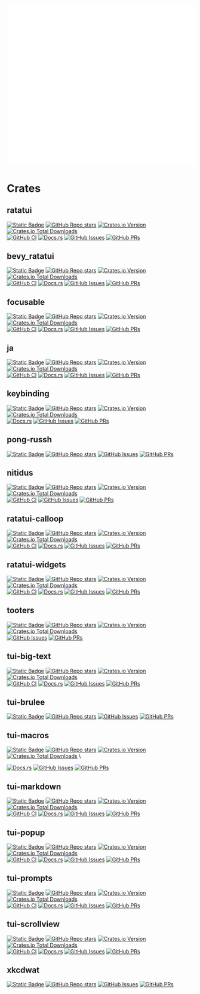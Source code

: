 <picture>
  <img src="/github-metrics.svg" alt="Metrics">
</picture>

# Crates

## ratatui

[![Static Badge](https://img.shields.io/badge/Repo-ratatui--org/ratatui-blue?style=for-the-badge&logo=github)](https://github.com/ratatui-org/ratatui)
[![GitHub Repo stars](https://img.shields.io/github/stars/ratatui-org/ratatui?style=for-the-badge&logo=github)](https://github.com/ratatui-org/ratatui)
[![Crates.io Version](https://img.shields.io/crates/v/ratatui?style=for-the-badge&logo=rust&color=blue)](https://github.com/crates/ratatui)
[![Crates.io Total Downloads](https://img.shields.io/crates/d/ratatui?style=for-the-badge&logo=rust&color=blue)](https://github.com/crates/ratatui)  \
[![GitHub CI](https://img.shields.io/github/actions/workflow/status/ratatui-org/ratatui/ci.yml?style=for-the-badge&logo=github)](https://github.com/ratatui-org/ratatui/actions/workflows/test.yml)
[![Docs.rs](https://img.shields.io/docsrs/ratatui?style=for-the-badge&logo=rust)](https://docs.rs/crate/ratatui/)
[![GitHub Issues](https://img.shields.io/github/issues/ratatui-org/ratatui?style=for-the-badge&logo=github)](https://github.com/ratatui-org/ratatui/issues)
[![GitHub PRs](https://img.shields.io/github/issues-pr/ratatui-org/ratatui?style=for-the-badge&logo=github)](https://github.com/joshka/bevy_ratatui/pulls)

## bevy_ratatui

[![Static Badge](https://img.shields.io/badge/Repo-joshka/bevy__ratatui-blue?style=for-the-badge&logo=github)](https://github.com/joshka/bevy_ratatui)
[![GitHub Repo stars](https://img.shields.io/github/stars/joshka/bevy_ratatui?style=for-the-badge&logo=github)](https://github.com/joshka/bevy_ratatui)
[![Crates.io Version](https://img.shields.io/crates/v/bevy_ratatui?style=for-the-badge&logo=rust&color=blue)](https://github.com/crates/bevy_ratatui)
[![Crates.io Total Downloads](https://img.shields.io/crates/d/bevy_ratatui?style=for-the-badge&logo=rust&color=blue)](https://github.com/crates/bevy_ratatui)  \
[![GitHub CI](https://img.shields.io/github/actions/workflow/status/joshka/bevy_ratatui/test.yml?style=for-the-badge&logo=github)](https://github.com/joshka/bevy_ratatui/actions/workflows/test.yml)
[![Docs.rs](https://img.shields.io/docsrs/bevy_ratatui?style=for-the-badge&logo=rust)](https://docs.rs/crate/bevy_ratatui/)
[![GitHub Issues](https://img.shields.io/github/issues/joshka/bevy_ratatui?style=for-the-badge&logo=github)](https://github.com/joshka/bevy_ratatui/issues)
[![GitHub PRs](https://img.shields.io/github/issues-pr/joshka/bevy_ratatui?style=for-the-badge&logo=github)](https://github.com/joshka/bevy_ratatui/pulls)

## focusable

[![Static Badge](https://img.shields.io/badge/Repo-joshka/focusable-blue?style=for-the-badge&logo=github)](https://github.com/joshka/focusable)
[![GitHub Repo stars](https://img.shields.io/github/stars/joshka/focusable?style=for-the-badge&logo=github)](https://github.com/joshka/focusable)
[![Crates.io Version](https://img.shields.io/crates/v/focusable?style=for-the-badge&logo=rust&color=blue)](https://github.com/crates/focusable)
[![Crates.io Total Downloads](https://img.shields.io/crates/d/focusable?style=for-the-badge&logo=rust&color=blue)](https://github.com/crates/focusable)  \
[![GitHub CI](https://img.shields.io/github/actions/workflow/status/joshka/focusable/test.yml?style=for-the-badge&logo=github)](https://github.com/joshka/focusable/actions/workflows/test.yml)
[![Docs.rs](https://img.shields.io/docsrs/focusable?style=for-the-badge&logo=rust)](https://docs.rs/crate/focusable/)
[![GitHub Issues](https://img.shields.io/github/issues/joshka/focusable?style=for-the-badge&logo=github)](https://github.com/joshka/focusable/issues)
[![GitHub PRs](https://img.shields.io/github/issues-pr/joshka/focusable?style=for-the-badge&logo=github)](https://github.com/joshka/focusable/pulls)

## ja

[![Static Badge](https://img.shields.io/badge/Repo-joshka/ja-blue?style=for-the-badge&logo=github)](https://github.com/joshka/ja)
[![GitHub Repo stars](https://img.shields.io/github/stars/joshka/ja?style=for-the-badge&logo=github)](https://github.com/joshka/ja)
[![Crates.io Version](https://img.shields.io/crates/v/ja?style=for-the-badge&logo=rust&color=blue)](https://github.com/crates/ja)
[![Crates.io Total Downloads](https://img.shields.io/crates/d/ja?style=for-the-badge&logo=rust&color=blue)](https://github.com/crates/ja)  \
[![GitHub CI](https://img.shields.io/github/actions/workflow/status/joshka/ja/ci.yml?style=for-the-badge&logo=github)](https://github.com/joshka/ja/actions/workflows/test.yml)
[![Docs.rs](https://img.shields.io/docsrs/ja?style=for-the-badge&logo=rust)](https://docs.rs/crate/ja/)
[![GitHub Issues](https://img.shields.io/github/issues/joshka/ja?style=for-the-badge&logo=github)](https://github.com/joshka/ja/issues)
[![GitHub PRs](https://img.shields.io/github/issues-pr/joshka/ja?style=for-the-badge&logo=github)](https://github.com/joshka/ja/pulls)

## keybinding

[![Static Badge](https://img.shields.io/badge/Repo-joshka/keybinding-blue?style=for-the-badge&logo=github)](https://github.com/joshka/keybinding)
[![GitHub Repo stars](https://img.shields.io/github/stars/joshka/keybinding?style=for-the-badge&logo=github)](https://github.com/joshka/keybinding)
[![Crates.io Version](https://img.shields.io/crates/v/keybinding?style=for-the-badge&logo=rust&color=blue)](https://github.com/crates/keybinding)
[![Crates.io Total Downloads](https://img.shields.io/crates/d/keybinding?style=for-the-badge&logo=rust&color=blue)](https://github.com/crates/keybinding)  \
[![Docs.rs](https://img.shields.io/docsrs/keybinding?style=for-the-badge&logo=rust)](https://docs.rs/crate/keybinding/)
[![GitHub Issues](https://img.shields.io/github/issues/joshka/keybinding?style=for-the-badge&logo=github)](https://github.com/joshka/keybinding/issues)
[![GitHub PRs](https://img.shields.io/github/issues-pr/joshka/keybinding?style=for-the-badge&logo=github)](https://github.com/joshka/keybinding/pulls)

## pong-russh

[![Static Badge](https://img.shields.io/badge/Repo-joshka/pong--russh-blue?style=for-the-badge&logo=github)](https://github.com/joshka/pong-russh)
[![GitHub Repo stars](https://img.shields.io/github/stars/joshka/pong-russh?style=for-the-badge&logo=github)](https://github.com/joshka/pong-russh)
[![GitHub Issues](https://img.shields.io/github/issues/joshka/pong-russh?style=for-the-badge&logo=github)](https://github.com/joshka/pong-russh/issues)
[![GitHub PRs](https://img.shields.io/github/issues-pr/joshka/pong-russh?style=for-the-badge&logo=github)](https://github.com/joshka/pong-russh/pulls)

## nitidus

[![Static Badge](https://img.shields.io/badge/Repo-joshka/nitidus-blue?style=for-the-badge&logo=github)](https://github.com/joshka/nitidus)
[![GitHub Repo stars](https://img.shields.io/github/stars/joshka/nitidus?style=for-the-badge&logo=github)](https://github.com/joshka/nitidus)
[![Crates.io Version](https://img.shields.io/crates/v/nitidus?style=for-the-badge&logo=rust&color=blue)](https://github.com/crates/nitidus)
[![Crates.io Total Downloads](https://img.shields.io/crates/d/nitidus?style=for-the-badge&logo=rust&color=blue)](https://github.com/crates/nitidus)  \
[![GitHub CI](https://img.shields.io/github/actions/workflow/status/joshka/nitidus/test.yml?style=for-the-badge&logo=github)](https://github.com/joshka/nitidus/actions/workflows/test.yml)
[![GitHub Issues](https://img.shields.io/github/issues/joshka/nitidus?style=for-the-badge&logo=github)](https://github.com/joshka/nitidus/issues)
[![GitHub PRs](https://img.shields.io/github/issues-pr/joshka/nitidus?style=for-the-badge&logo=github)](https://github.com/joshka/nitidus/pulls)

## ratatui-calloop

[![Static Badge](https://img.shields.io/badge/Repo-joshka/ratatui--calloop-blue?style=for-the-badge&logo=github)](https://github.com/joshka/ratatui-calloop)
[![GitHub Repo stars](https://img.shields.io/github/stars/joshka/ratatui-calloop?style=for-the-badge&logo=github)](https://github.com/joshka/ratatui-calloop)
[![Crates.io Version](https://img.shields.io/crates/v/ratatui-calloop?style=for-the-badge&logo=rust&color=blue)](https://github.com/crates/ratatui-calloop)
[![Crates.io Total Downloads](https://img.shields.io/crates/d/ratatui-calloop?style=for-the-badge&logo=rust&color=blue)](https://github.com/crates/ratatui-calloop)  \
[![GitHub CI](https://img.shields.io/github/actions/workflow/status/joshka/ratatui-calloop/test.yml?style=for-the-badge&logo=github)](https://github.com/joshka/ratatui-calloop/actions/workflows/test.yml)
[![Docs.rs](https://img.shields.io/docsrs/ratatui-calloop?style=for-the-badge&logo=rust)](https://docs.rs/crate/ratatui-calloop/)
[![GitHub Issues](https://img.shields.io/github/issues/joshka/ratatui-calloop?style=for-the-badge&logo=github)](https://github.com/joshka/ratatui-calloop/issues)
[![GitHub PRs](https://img.shields.io/github/issues-pr/joshka/ratatui-calloop?style=for-the-badge&logo=github)](https://github.com/joshka/ratatui-calloop/pulls)

## ratatui-widgets

[![Static Badge](https://img.shields.io/badge/Repo-joshka/ratatui--widgets-blue?style=for-the-badge&logo=github)](https://github.com/joshka/ratatui-widgets)
[![GitHub Repo stars](https://img.shields.io/github/stars/joshka/ratatui-widgets?style=for-the-badge&logo=github)](https://github.com/joshka/ratatui-widgets)
[![Crates.io Version](https://img.shields.io/crates/v/ratatui-widgets?style=for-the-badge&logo=rust&color=blue)](https://github.com/crates/ratatui-widgets)
[![Crates.io Total Downloads](https://img.shields.io/crates/d/ratatui-widgets?style=for-the-badge&logo=rust&color=blue)](https://github.com/crates/ratatui-widgets)  \
[![GitHub CI](https://img.shields.io/github/actions/workflow/status/joshka/ratatui-widgets/test.yml?style=for-the-badge&logo=github)](https://github.com/joshka/ratatui-widgets/actions/workflows/test.yml)
[![Docs.rs](https://img.shields.io/docsrs/ratatui-widgets?style=for-the-badge&logo=rust)](https://docs.rs/crate/ratatui-widgets/)
[![GitHub Issues](https://img.shields.io/github/issues/joshka/ratatui-widgets?style=for-the-badge&logo=github)](https://github.com/joshka/ratatui-widgets/issues)
[![GitHub PRs](https://img.shields.io/github/issues-pr/joshka/ratatui-widgets?style=for-the-badge&logo=github)](https://github.com/joshka/ratatui-widgets/pulls)

## tooters

[![Static Badge](https://img.shields.io/badge/Repo-joshka/tooters-blue?style=for-the-badge&logo=github)](https://github.com/joshka/tooters)
[![GitHub Repo stars](https://img.shields.io/github/stars/joshka/tooters?style=for-the-badge&logo=github)](https://github.com/joshka/tooters)
[![Crates.io Version](https://img.shields.io/crates/v/tooters?style=for-the-badge&logo=rust&color=blue)](https://github.com/crates/tooters)
[![Crates.io Total Downloads](https://img.shields.io/crates/d/tooters?style=for-the-badge&logo=rust&color=blue)](https://github.com/crates/tooters)  \
[![GitHub Issues](https://img.shields.io/github/issues/joshka/tooters?style=for-the-badge&logo=github)](https://github.com/joshka/tooters/issues)
[![GitHub PRs](https://img.shields.io/github/issues-pr/joshka/tooters?style=for-the-badge&logo=github)](https://github.com/joshka/tooters/pulls)

## tui-big-text

[![Static Badge](https://img.shields.io/badge/Repo-joshka/tui--big--text-blue?style=for-the-badge&logo=github)](https://github.com/joshka/tui-big-text)
[![GitHub Repo stars](https://img.shields.io/github/stars/joshka/tui-big-text?style=for-the-badge&logo=github)](https://github.com/joshka/tui-big-text)
[![Crates.io Version](https://img.shields.io/crates/v/tui-big-text?style=for-the-badge&logo=rust&color=blue)](https://github.com/crates/tui-big-text)
[![Crates.io Total Downloads](https://img.shields.io/crates/d/tui-big-text?style=for-the-badge&logo=rust&color=blue)](https://github.com/crates/tui-big-text)  \
[![GitHub CI](https://img.shields.io/github/actions/workflow/status/joshka/tui-big-text/test.yml?style=for-the-badge&logo=github)](https://github.com/joshka/tui-big-text/actions/workflows/test.yml)
[![Docs.rs](https://img.shields.io/docsrs/tui-big-text?style=for-the-badge&logo=rust)](https://docs.rs/crate/tui-big-text/)
[![GitHub Issues](https://img.shields.io/github/issues/joshka/tui-big-text?style=for-the-badge&logo=github)](https://github.com/joshka/tui-big-text/issues)
[![GitHub PRs](https://img.shields.io/github/issues-pr/joshka/tui-big-text?style=for-the-badge&logo=github)](https://github.com/joshka/tui-big-text/pulls)

## tui-brulee

[![Static Badge](https://img.shields.io/badge/Repo-joshka/tui--brulee-blue?style=for-the-badge&logo=github)](https://github.com/joshka/tui-brulee)
[![GitHub Repo stars](https://img.shields.io/github/stars/joshka/tui-brulee?style=for-the-badge&logo=github)](https://github.com/joshka/tui-brulee)
[![GitHub Issues](https://img.shields.io/github/issues/joshka/tui-brulee?style=for-the-badge&logo=github)](https://github.com/joshka/tui-brulee/issues)
[![GitHub PRs](https://img.shields.io/github/issues-pr/joshka/tui-brulee?style=for-the-badge&logo=github)](https://github.com/joshka/tui-brulee/pulls)

## tui-macros

[![Static Badge](https://img.shields.io/badge/Repo-joshka/tui--macros-blue?style=for-the-badge&logo=github)](https://github.com/joshka/tui-macros)
[![GitHub Repo stars](https://img.shields.io/github/stars/joshka/tui-macros?style=for-the-badge&logo=github)](https://github.com/joshka/tui-macros)
[![Crates.io Version](https://img.shields.io/crates/v/tui-macros?style=for-the-badge&logo=rust&color=blue)](https://github.com/crates/tui-macros)
[![Crates.io Total Downloads](https://img.shields.io/crates/d/tui-macros?style=for-the-badge&logo=rust&color=blue)](https://github.com/crates/tui-macros)  \
<!-- [![GitHub CI](https://img.shields.io/github/actions/workflow/status/joshka/tui-macros/ci.yml?style=for-the-badge&logo=github)](https://github.com/joshka/tui-macros/actions/workflows/test.yml) -->
[![Docs.rs](https://img.shields.io/docsrs/tui-macros?style=for-the-badge&logo=rust)](https://docs.rs/crate/tui-macros/)
[![GitHub Issues](https://img.shields.io/github/issues/joshka/tui-macros?style=for-the-badge&logo=github)](https://github.com/joshka/tui-macros/issues)
[![GitHub PRs](https://img.shields.io/github/issues-pr/joshka/tui-macros?style=for-the-badge&logo=github)](https://github.com/joshka/tui-macros/pulls)

## tui-markdown

[![Static Badge](https://img.shields.io/badge/Repo-joshka/tui--markdown-blue?style=for-the-badge&logo=github)](https://github.com/joshka/tui-markdown)
[![GitHub Repo stars](https://img.shields.io/github/stars/joshka/tui-markdown?style=for-the-badge&logo=github)](https://github.com/joshka/tui-markdown)
[![Crates.io Version](https://img.shields.io/crates/v/tui-markdown?style=for-the-badge&logo=rust&color=blue)](https://github.com/crates/tui-markdown)
[![Crates.io Total Downloads](https://img.shields.io/crates/d/tui-markdown?style=for-the-badge&logo=rust&color=blue)](https://github.com/crates/tui-markdown)  \
[![GitHub CI](https://img.shields.io/github/actions/workflow/status/joshka/tui-markdown/test.yml?style=for-the-badge&logo=github)](https://github.com/joshka/tui-markdown/actions/workflows/test.yml)
[![Docs.rs](https://img.shields.io/docsrs/tui-markdown?style=for-the-badge&logo=rust)](https://docs.rs/crate/tui-markdown/)
[![GitHub Issues](https://img.shields.io/github/issues/joshka/tui-markdown?style=for-the-badge&logo=github)](https://github.com/joshka/tui-markdown/issues)
[![GitHub PRs](https://img.shields.io/github/issues-pr/joshka/tui-markdown?style=for-the-badge&logo=github)](https://github.com/joshka/tui-markdown/pulls)

## tui-popup

[![Static Badge](https://img.shields.io/badge/Repo-joshka/tui--popup-blue?style=for-the-badge&logo=github)](https://github.com/joshka/tui-popup)
[![GitHub Repo stars](https://img.shields.io/github/stars/joshka/tui-popup?style=for-the-badge&logo=github)](https://github.com/joshka/tui-popup)
[![Crates.io Version](https://img.shields.io/crates/v/tui-popup?style=for-the-badge&logo=rust&color=blue)](https://github.com/crates/tui-popup)
[![Crates.io Total Downloads](https://img.shields.io/crates/d/tui-popup?style=for-the-badge&logo=rust&color=blue)](https://github.com/crates/tui-popup)  \
[![GitHub CI](https://img.shields.io/github/actions/workflow/status/joshka/tui-popup/test.yml?style=for-the-badge&logo=github)](https://github.com/joshka/tui-popup/actions/workflows/test.yml)
[![Docs.rs](https://img.shields.io/docsrs/tui-popup?style=for-the-badge&logo=rust)](https://docs.rs/crate/tui-popup/)
[![GitHub Issues](https://img.shields.io/github/issues/joshka/tui-popup?style=for-the-badge&logo=github)](https://github.com/joshka/tui-popup/issues)
[![GitHub PRs](https://img.shields.io/github/issues-pr/joshka/tui-popup?style=for-the-badge&logo=github)](https://github.com/joshka/tui-popup/pulls)

## tui-prompts

[![Static Badge](https://img.shields.io/badge/Repo-joshka/tui--prompts-blue?style=for-the-badge&logo=github)](https://github.com/joshka/tui-prompts)
[![GitHub Repo stars](https://img.shields.io/github/stars/joshka/tui-prompts?style=for-the-badge&logo=github)](https://github.com/joshka/tui-prompts)
[![Crates.io Version](https://img.shields.io/crates/v/tui-prompts?style=for-the-badge&logo=rust&color=blue)](https://github.com/crates/tui-prompts)
[![Crates.io Total Downloads](https://img.shields.io/crates/d/tui-prompts?style=for-the-badge&logo=rust&color=blue)](https://github.com/crates/tui-prompts)  \
[![GitHub CI](https://img.shields.io/github/actions/workflow/status/joshka/tui-prompts/test.yml?style=for-the-badge&logo=github)](https://github.com/joshka/tui-prompts/actions/workflows/test.yml)
[![Docs.rs](https://img.shields.io/docsrs/tui-prompts?style=for-the-badge&logo=rust)](https://docs.rs/crate/tui-prompts/)
[![GitHub Issues](https://img.shields.io/github/issues/joshka/tui-prompts?style=for-the-badge&logo=github)](https://github.com/joshka/tui-prompts/issues)
[![GitHub PRs](https://img.shields.io/github/issues-pr/joshka/tui-prompts?style=for-the-badge&logo=github)](https://github.com/joshka/tui-prompts/pulls)

## tui-scrollview

[![Static Badge](https://img.shields.io/badge/Repo-joshka/tui--scrollview-blue?style=for-the-badge&logo=github)](https://github.com/joshka/tui-scrollview)
[![GitHub Repo stars](https://img.shields.io/github/stars/joshka/tui-scrollview?style=for-the-badge&logo=github)](https://github.com/joshka/tui-scrollview)
[![Crates.io Version](https://img.shields.io/crates/v/tui-scrollview?style=for-the-badge&logo=rust&color=blue)](https://github.com/crates/tui-scrollview)
[![Crates.io Total Downloads](https://img.shields.io/crates/d/tui-scrollview?style=for-the-badge&logo=rust&color=blue)](https://github.com/crates/tui-scrollview)  \
[![GitHub CI](https://img.shields.io/github/actions/workflow/status/joshka/tui-scrollview/test.yml?style=for-the-badge&logo=github)](https://github.com/joshka/tui-scrollview/actions/workflows/test.yml)
[![Docs.rs](https://img.shields.io/docsrs/tui-scrollview?style=for-the-badge&logo=rust)](https://docs.rs/crate/tui-scrollview/)
[![GitHub Issues](https://img.shields.io/github/issues/joshka/tui-scrollview?style=for-the-badge&logo=github)](https://github.com/joshka/tui-scrollview/issues)
[![GitHub PRs](https://img.shields.io/github/issues-pr/joshka/tui-scrollview?style=for-the-badge&logo=github)](https://github.com/joshka/tui-scrollview/pulls)

## xkcdwat

[![Static Badge](https://img.shields.io/badge/Repo-joshka/xkcdwat-blue?style=for-the-badge&logo=github)](https://github.com/joshka/xkcdwat)
[![GitHub Repo stars](https://img.shields.io/github/stars/joshka/xkcdwat?style=for-the-badge&logo=github)](https://github.com/joshka/xkcdwat)
[![GitHub Issues](https://img.shields.io/github/issues/joshka/xkcdwat?style=for-the-badge&logo=github)](https://github.com/joshka/xkcdwat/issues)
[![GitHub PRs](https://img.shields.io/github/issues-pr/joshka/xkcdwat?style=for-the-badge&logo=github)](https://github.com/joshka/xkcdwat/pulls)
